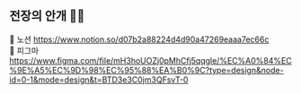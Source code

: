 ## 전장의 안개 😶‍🌫️

📔 노션 https://www.notion.so/d07b2a88224d4d90a47269eaaa7ec66c
<br>
🎨 피그마 https://www.figma.com/file/mH3hoUOZj0pMhCfj5qqgle/%EC%A0%84%EC%9E%A5%EC%9D%98%EC%95%88%EA%B0%9C?type=design&node-id=0-1&mode=design&t=BTD3e3C0jm3QFsvT-0
<!--

**Here are some ideas to get you started:**

🙋‍♀️ A short introduction - what is your organization all about?
🌈 Contribution guidelines - how can the community get involved?
👩‍💻 Useful resources - where can the community find your docs? Is there anything else the community should know?
🍿 Fun facts - what does your team eat for breakfast?
🧙 Remember, you can do mighty things with the power of [Markdown](https://docs.github.com/github/writing-on-github/getting-started-with-writing-and-formatting-on-github/basic-writing-and-formatting-syntax)
-->
